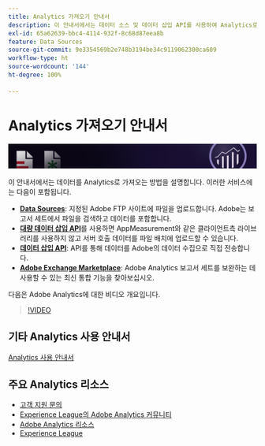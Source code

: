 ```yaml
---
title: Analytics 가져오기 안내서
description: 이 안내서에서는 데이터 소스 및 데이터 삽입 API를 사용하여 Analytics로 데이터를 가져오는 방법을 설명합니다.
exl-id: 65a62639-bbc4-4114-932f-8c68d87eea8b
feature: Data Sources
source-git-commit: 9e3354569b2e748b3194be34c9119062300ca609
workflow-type: ht
source-wordcount: '144'
ht-degree: 100%

---
```


# Analytics 가져오기 안내서

![배너](../../assets/doc_banner_import.png)

이 안내서에서는 데이터를 Analytics로 가져오는 방법을 설명합니다. 이러한 서비스에는 다음이 포함됩니다.

* **[Data Sources](data-sources/overview.md)**: 지정된 Adobe FTP 사이트에 파일을 업로드합니다. Adobe는 보고서 세트에서 파일을 검색하고 데이터를 포함합니다.
* **[대량 데이터 삽입 API](/help/import/bulk-data-insertion-api/bulk-data-insert.md)**&#x200B;를 사용하면 AppMeasurement와 같은 클라이언트측 라이브러리를 사용하지 않고 서버 호출 데이터를 파일 배치에 업로드할 수 있습니다.
* **[데이터 삽입 API](c-data-insertion-api/c-data-insertion-api.md)**: API를 통해 데이터를 Adobe의 데이터 수집으로 직접 전송합니다.
* **[Adobe Exchange Marketplace](https://exchange.adobe.com/experiencecloud.analytics.html#product)**: Adobe Analytics 보고서 세트를 보완하는 데 사용할 수 있는 최신 통합 기능을 찾아보십시오.

다음은 Adobe Analytics에 대한 비디오 개요입니다.

>[!VIDEO](https://video.tv.adobe.com/v/27429/?quality=12)

## 기타 Analytics 사용 안내서

[Analytics 사용 안내서](https://experienceleague.adobe.com/docs/analytics.html)

## 주요 Analytics 리소스

* [고객 지원 문의](https://experienceleague.adobe.com/?support-solution=Analytics#support)
* [Experience League의 Adobe Analytics 커뮤니티](https://experienceleaguecommunities.adobe.com/t5/adobe-analytics/ct-p/adobe-analytics-community)
* [Adobe Analytics 리소스](https://experienceleaguecommunities.adobe.com/t5/adobe-analytics-discussions/adobe-analytics-resources/m-p/276666)
* [Experience League](https://landing.adobe.com/experience-league/)
